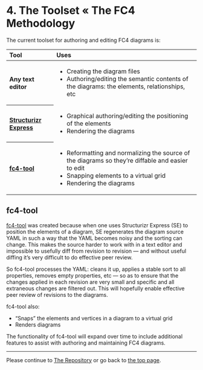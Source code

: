 # 4. The Toolset « The FC4 Methodology

The current toolset for authoring and editing FC4 diagrams is:

<table>
  <thead>
    <tr>
      <th align="left">Tool</th>
      <th align="left">Uses</th>
    </tr>
  </thead>
  <tbody>
    <tr>
      <th align="left">Any text editor</th>
      <td>
        <ul>
          <li>Creating the diagram files</li>
          <li>Authoring/editing the semantic contents of the diagrams: the elements, relationships, etc</li>
        </ul>
      </td>
    </tr>
    <tr>
      <th align="left"><a href="https://structurizr.com/help/express">Structurizr Express</a></th>
      <td>
        <ul>
          <li>Graphical authoring/editing the positioning of the elements</li>
          <li>Rendering the diagrams</li>
        </ul>
      </td>
    </tr>
    <tr>
      <th align="left"><a href="#fc4-tool">fc4-tool</a></th>
      <td>
        <ul>
          <li>Reformatting and normalizing the source of the diagrams so they’re diffable and easier to edit</li>
          <li>Snapping elements to a virtual grid</li>
          <li>Rendering the diagrams</li>
        </ul>
      </td>
    </tr>
  </tbody>
</table>

## fc4-tool

[fc4-tool][fc4-tool] was created because when one uses Structurizr Express (SE) to position the elements of a diagram, SE regenerates the diagram source YAML in such a way that the YAML becomes noisy and the sorting can change. This makes the source harder to work with in a text editor and impossible to usefully diff from revision to revision — and without useful diffing it’s very difficult to do effective peer review.

So fc4-tool processes the YAML: cleans it up, applies a stable sort to all properties, removes empty properties, etc — so as to ensure that the changes applied in each revision are very small and specific and all extraneous changes are filtered out. This will hopefully enable effective peer review of revisions to the diagrams.

fc4-tool also:

* “Snaps” the elements and vertices in a diagram to a virtual grid
* Renders diagrams

The functionality of fc4-tool will expand over time to include additional features to assist with authoring and maintaining FC4 diagrams.

----

Please continue to [The Repository](repository.md) or go back to [the top page](README.md).

[fc4-tool]: ../tool/
